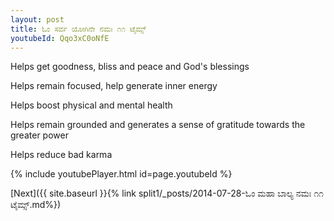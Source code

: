 ```yaml
---
layout: post
title: ಓಂ ಸರ್ವ ಯೋಗಿನೇ ನಮಃ ೧೧ ಟೈಮ್ಸ್
youtubeId: Qqo3xC0oNfE
---
```

 
 
Helps get goodness, bliss and peace and God's blessings
 
Helps remain focused, help generate inner energy 
 
Helps boost physical and mental health 
 
Helps remain grounded and generates a sense of gratitude towards the greater power 
 
Helps reduce bad karma
 
 
 
 


{% include youtubePlayer.html id=page.youtubeId %}
 
[Next]({{ site.baseurl }}{% link  split1/_posts/2014-07-28-ಓಂ ಮಹಾ ಬಾಲ್ಯ ನಮಃ ೧೧ ಟೈಮ್ಸ್.md%})
 
